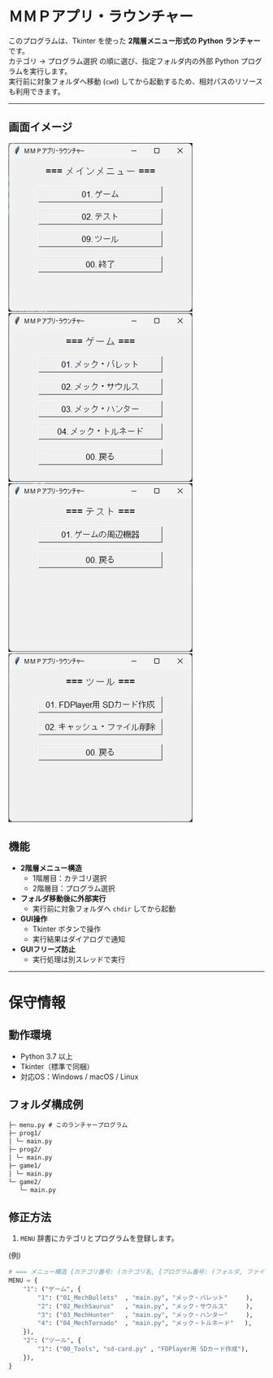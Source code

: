 # ＭＭＰアプリ・ラウンチャー

このプログラムは、Tkinter を使った **2階層メニュー形式の Python ランチャー**です。  
カテゴリ → プログラム選択 の順に選び、指定フォルダ内の外部 Python プログラムを実行します。  
実行前に対象フォルダへ移動 (`cwd`) してから起動するため、相対パスのリソースも利用できます。

---
## 画面イメージ
![カテゴリ選択](00_Tools/images/menu000.png)
![プログラム実行（ゲーム）](00_Tools/images/menu001.png)
![プログラム実行（テスト）](00_Tools/images/menu002.png)
![プログラム実行（ツール）](00_Tools/images/menu009.png)

## 機能
- **2階層メニュー構造**
  - 1階層目：カテゴリ選択
  - 2階層目：プログラム選択
- **フォルダ移動後に外部実行**
  - 実行前に対象フォルダへ `chdir` してから起動
- **GUI操作**
  - Tkinter ボタンで操作
  - 実行結果はダイアログで通知
- **GUIフリーズ防止**
  - 実行処理は別スレッドで実行

---
# 保守情報

## 動作環境
- Python 3.7 以上
- Tkinter（標準で同梱）
- 対応OS：Windows / macOS / Linux

## フォルダ構成例
```
├─ menu.py # このランチャープログラム
├─ prog1/
│ └─ main.py
├─ prog2/
│ └─ main.py
├─ game1/
│ └─ main.py
└─ game2/
   └─ main.py
```

## 修正方法

1. `MENU` 辞書にカテゴリとプログラムを登録します。

(例)
```python
# === メニュー構造 {カテゴリ番号: (カテゴリ名, {プログラム番号: (フォルダ, ファイル, タイトル)})} ===
MENU = {
    "1": ("ゲーム", {
        "1": ("01_MechBullets"  , "main.py", "メック・バレット"     ),
        "2": ("02_MechSaurus"   , "main.py", "メック・サウルス"     ),
        "3": ("03_MechHunter"   , "main.py", "メック・ハンター"     ),
        "4": ("04_MechTornado"  , "main.py", "メック・トルネード"   ),
    }),
    "2": ("ツール", {
        "1": ("00_Tools", "sd-card.py" , "FDPlayer用 SDカード作成"),
    }),
}
```